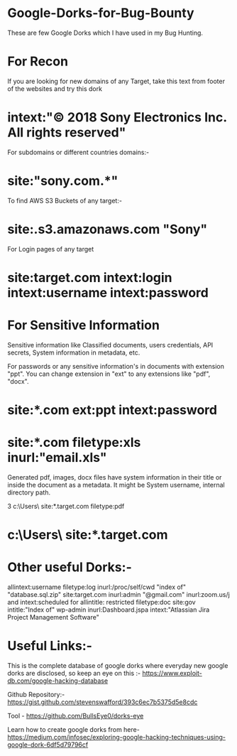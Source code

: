 # Google-Dorks-for-Bug-Bounty

These are few Google Dorks which I have used in my Bug Hunting.


# For Recon
If you are looking for new domains of any Target, take this text from footer of the websites and try this dork

# intext:"© 2018 Sony Electronics Inc. All rights reserved"

For subdomains or different countries domains:-

# site:"sony.com.*"

To find AWS S3 Buckets of any target:-

# site:.s3.amazonaws.com "Sony"

For Login pages of any target

# site:target.com intext:login intext:username intext:password

# For Sensitive Information
Sensitive information like Classified documents, users credentials, API secrets, System information in metadata, etc. 


For passwords or any sensitive information's in documents with extension "ppt". You can change extension in "ext" to any extensions like "pdf", "docx".

# site:*.com ext:ppt intext:password
# site:*.com filetype:xls inurl:"email.xls"

Generated pdf, images, docx files have system information in their title or inside the document as a metadata. It might be System username, internal directory path.

3 c:\Users\ site:*.target.com filetype:pdf
# c:\Users\ site:*.target.com

# Other useful Dorks:-

allintext:username filetype:log
inurl:/proc/self/cwd
"index of" "database.sql.zip"
site:target.com inurl:admin "@gmail.com"
inurl:zoom.us/j and intext:scheduled for
allintitle: restricted filetype:doc site:gov
intitle:"Index of" wp-admin
inurl:Dashboard.jspa intext:"Atlassian Jira Project Management Software"

# Useful Links:-
This is the complete database of google dorks where everyday new google dorks are disclosed, so keep an eye on this :- https://www.exploit-db.com/google-hacking-database 

Github Repository:- https://gist.github.com/stevenswafford/393c6ec7b5375d5e8cdc

Tool - https://github.com/BullsEye0/dorks-eye 

Learn how to create google dorks from here- https://medium.com/infosec/exploring-google-hacking-techniques-using-google-dork-6df5d79796cf 
